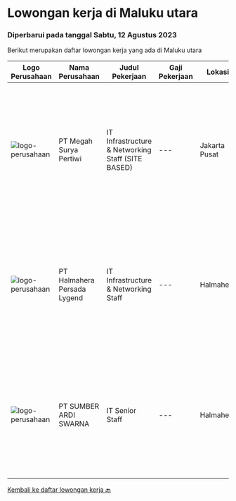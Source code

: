 
  # Lowongan kerja di Maluku utara

  ### Diperbarui pada tanggal Sabtu, 12 Agustus 2023

  Berikut merupakan daftar lowongan kerja yang ada di Maluku utara

  |Logo Perusahaan | Nama Perusahaan | Judul Pekerjaan | Gaji Pekerjaan | Lokasi | Deskripsi | Tanggal diunggah | Pranala |
  | -------------- | --------------- | --------------- | --------- | --------- | -------------- | ------- | ----------- |
  |![logo-perusahaan](https://i.ibb.co/sqvTCh9/112815900-stock-vector-no-image-available-icon-flat-vector.webp)|PT Megah Surya Pertiwi|IT Infrastructure & Networking Staff (SITE BASED)|---|Jakarta Pusat|Job Description : Provide technical support to the development of the infrastructure systems and services. Define, order, and monitor installation and...|Kamis, 10 Agustus 2023|https://www.jobstreet.co.id/id/job/it-infrastructure-networking-staff-site-based-4434033?token=0~5e1c8137-093e-4e1c-8ad0-8e8eeec49899&sectionRank=1&jobId=jobstreet-id-job-4434033|
|![logo-perusahaan](https://i.ibb.co/sqvTCh9/112815900-stock-vector-no-image-available-icon-flat-vector.webp)|PT Halmahera Persada Lygend|IT Infrastructure & Networking Staff|---|Halmahera|Job Description : Provide technical support to the development of the infrastructure systems and services Define, order, and monitor installation and...|Selasa, 01 Agustus 2023|https://www.jobstreet.co.id/id/job/it-infrastructure-networking-staff-4423407?token=0~5e1c8137-093e-4e1c-8ad0-8e8eeec49899&sectionRank=2&jobId=jobstreet-id-job-4423407|
|![logo-perusahaan](https://image-service-cdn.seek.com.au/f6adbabc97a7047c420bed8066416b6da2078135/ee4dce1061f3f616224767ad58cb2fc751b8d2dc)|PT SUMBER ARDI SWARNA|IT Senior Staff|---|Halmahera|Qualifications : Minimun D3 Information Technology/ Information Systems / related field Minimum 3-4 years experience in mining industry Minimum 27-32...|Selasa, 18 Juli 2023|https://www.jobstreet.co.id/id/job/it-senior-staff-4408229?token=0~5e1c8137-093e-4e1c-8ad0-8e8eeec49899&sectionRank=3&jobId=jobstreet-id-job-4408229|


  [Kembali ke daftar lowongan kerja 🔙](../README.md#daftar-lowongan-kerja)
  